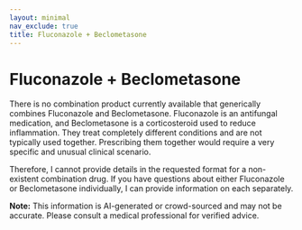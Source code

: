 ```yaml
---
layout: minimal
nav_exclude: true
title: Fluconazole + Beclometasone
---
```


# Fluconazole + Beclometasone

There is no combination product currently available that generically combines Fluconazole and Beclometasone.  Fluconazole is an antifungal medication, and Beclometasone is a corticosteroid used to reduce inflammation.  They treat completely different conditions and are not typically used together.  Prescribing them together would require a very specific and unusual clinical scenario.

Therefore, I cannot provide details in the requested format for a non-existent combination drug.  If you have questions about either Fluconazole or Beclometasone individually, I can provide information on each separately.


**Note:** This information is AI-generated or crowd-sourced and may not be accurate. Please consult a medical professional for verified advice.